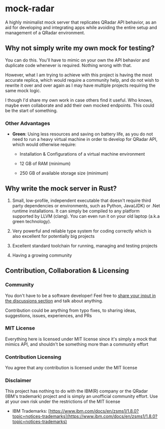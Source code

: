 # mock-radar

A highly minimalist mock server that replicates QRadar API behavior, as an aid for developing and integrating apps while avoiding the entire setup and management of a QRadar environment.

## Why not simply write my own mock for testing?

You can do this. You'll have to mimic on your own the API behavior and duplicate code whenever is required. Nothing wrong with that.

However, what I am trying to achieve with this project is having the most accurate replica, which would require a community help, and do not wish to rewrite it over and over again as I may have multiple projects requiring the same mock logic.

I though I'd share my own work in case others find it useful. Who knows, maybe even collaborate and add their own mocked endpoints. This could be the start of something.

### Other Advantages

- __Green__: Using less resources and saving on battery life, as you do not need to run a heavy virtual machine in order to develop for QRadar API, which would otherwise require:
  - Installation & Configurations of a virtual machine environment

  - 12 GB of RAM (minimum)
  - 250 GB of available storage size (minimum)

## Why write the mock server in Rust?

1. Small, low-profile, independent executable that doesn't require third party dependencies or environments, such as Python, Java(JDK) or .Net runtime installations. It can simply be compiled to any platform supported by LLVM (clang). You can even run it on your old laptop (a.k.a green technology).

2. Very powerful and reliable type system for coding correctly which is also excellent for potentially big projects

3. Excellent standard toolchain for running, managing and testing projects

4. Having a growing community

## Contribution, Collaboration & Licensing

### Community

You don't have to be a software developer! Feel free to [share your input in the discussions section](https://github.com/DK26/mock-radar/discussions/) and talk about anything.

Contribution could be anything from typo fixes, to sharing ideas, suggestions, issues, experiences, and PRs

### MIT License

Everything here is licensed under MIT license since it's simply a mock that mimics API, and shouldn't be something more than a community effort

### Contribution Licensing

You agree that any contribution is licensed under the MIT license

### Disclaimer

This project has nothing to do with the IBM(R) company or the QRadar (IBM's trademark) project and is simply an unofficial community effort. Use at your own risk under the restrictions of the MIT license

- IBM Trademarks: [https://www.ibm.com/docs/en/zsms1/1.8.0?topic=notices-trademarks](https://www.ibm.com/docs/en/zsms1/1.8.0?topic=notices-trademarks)  
